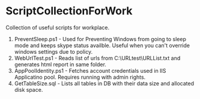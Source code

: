 # ScriptCollectionForWork
Collection of useful scripts for workplace.
1. PreventSleep.ps1 - Used for Preventing Windows from going to sleep mode and keeps skype status availble. Useful when you can't override windows settings due to policy.
2. WebUrlTest.ps1 - Reads list of urls from C:\URLtest\URLList.txt and generates html report in same folder.
3. AppPoolIdentity.ps1 - Fetches account credentials used in IIS Applicatino pool. Requires running with admin rights.
4. GetTableSize.sql - Lists all tables in DB with their data size and allocated disk space.
